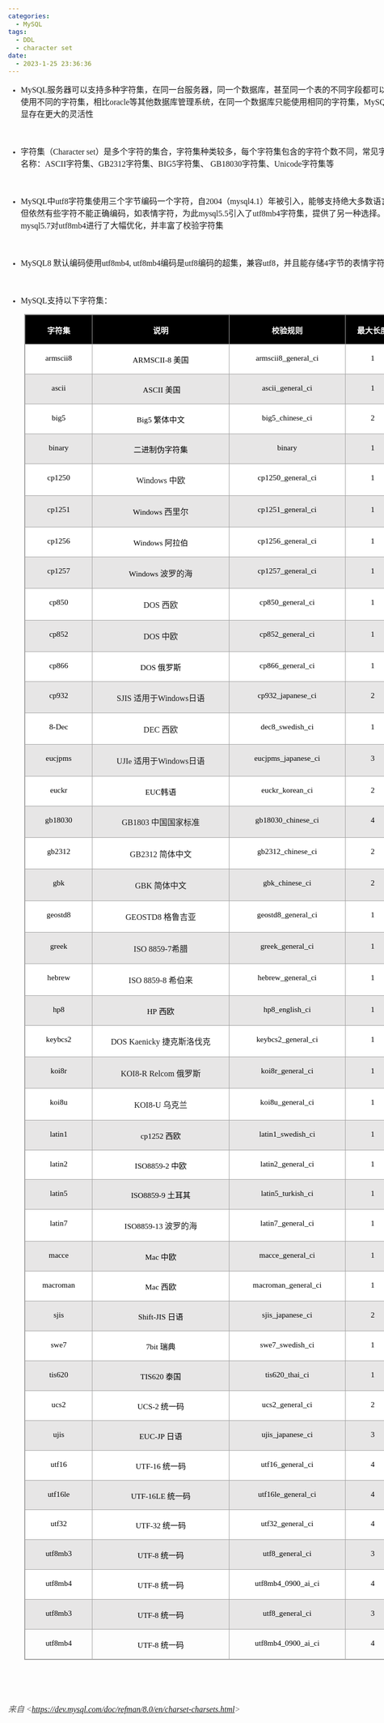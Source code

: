 ```yaml
---
categories:
  - MySQL
tags:
  - DDL
  - character set
date:
  - 2023-1-25 23:36:36
---
```


<body lang=zh-CN style='font-family:Calibri;font-size:11.0pt'>
<!--StartFragment-->

<div style='direction:ltr;border-width:100%'>

<div style='direction:ltr;margin-top:0in;margin-left:0in;width:8.1562in'>

<div style='direction:ltr;margin-top:0in;margin-left:0in;width:8.1562in'>

<ul type=disc style='direction:ltr;unicode-bidi:embed;margin-top:0in;
 margin-bottom:0in'>
 <li style='margin-top:0;margin-bottom:0;vertical-align:middle'><span
     style='font-family:"Comic Sans MS";font-size:12.0pt'>MySQL</span><span
     style='font-family:"Microsoft YaHei UI";font-size:12.0pt'>服务器可以支持多种字符集，在同一台服务器，同一个数据库，甚至同一个表的不同字段都可以指定使用不同的字符集，相比</span><span
     style='font-family:"Comic Sans MS";font-size:12.0pt'>oracle</span><span
     style='font-family:"Microsoft YaHei UI";font-size:12.0pt'>等其他数据库管理系统，在同一个数据库只能使用相同的字符集，</span><span
     style='font-family:"Comic Sans MS";font-size:12.0pt'>MySQL</span><span
     style='font-family:"Microsoft YaHei UI";font-size:12.0pt'>明显存在更大的灵活性</span></li>
</ul>

<p style='margin-left:.375in;font-family:"Comic Sans MS";font-size:
12.0pt'>&nbsp;</p>

<ul type=disc style='direction:ltr;unicode-bidi:embed;margin-top:0in;
 margin-bottom:0in'>
 <li style='margin-top:0;margin-bottom:0;vertical-align:middle'><span
     style='font-family:"Microsoft YaHei UI";font-size:12.0pt'>字符集（</span><span
     style='font-family:"Comic Sans MS";font-size:12.0pt'>Character set</span><span
     style='font-family:"Microsoft YaHei UI";font-size:12.0pt'>）是多个字符的集合，字符集种类较多，每个字符集包含的字符个数不同，常见字符集名称：</span><span
     style='font-family:"Comic Sans MS";font-size:12.0pt'>ASCII</span><span
     style='font-family:"Microsoft YaHei UI";font-size:12.0pt'>字符集、</span><span
     style='font-family:"Comic Sans MS";font-size:12.0pt'>GB2312</span><span
     style='font-family:"Microsoft YaHei UI";font-size:12.0pt'>字符集、</span><span
     style='font-family:"Comic Sans MS";font-size:12.0pt'>BIG5</span><span
     style='font-family:"Microsoft YaHei UI";font-size:12.0pt'>字符集、</span><span
     style='font-family:"Comic Sans MS";font-size:12.0pt'> GB18030</span><span
     style='font-family:"Microsoft YaHei UI";font-size:12.0pt'>字符集、</span><span
     style='font-family:"Comic Sans MS";font-size:12.0pt'>Unicode</span><span
     style='font-family:"Microsoft YaHei UI";font-size:12.0pt'>字符集等</span></li>
</ul>

<p style='margin-left:.375in;font-family:"Comic Sans MS";font-size:
12.0pt'>&nbsp;</p>

<ul type=disc style='direction:ltr;unicode-bidi:embed;margin-top:0in;
 margin-bottom:0in'>
 <li style='margin-top:0;margin-bottom:0;vertical-align:middle'><span
     style='font-family:"Comic Sans MS";font-size:12.0pt'>MySQL</span><span
     style='font-family:"Microsoft YaHei UI";font-size:12.0pt'>中</span><span
     style='font-family:"Comic Sans MS";font-size:12.0pt'>utf8</span><span
     style='font-family:"Microsoft YaHei UI";font-size:12.0pt'>字符集使用三个字节编码一个字符，自</span><span
     style='font-family:"Comic Sans MS";font-size:12.0pt'>2004</span><span
     style='font-family:"Microsoft YaHei UI";font-size:12.0pt'>（</span><span
     style='font-family:"Comic Sans MS";font-size:12.0pt'>mysql4.1</span><span
     style='font-family:"Microsoft YaHei UI";font-size:12.0pt'>）年被引入，能够支持绝大多数语言，但依然有些字符不能正确编码，如表情字符，为此</span><span
     style='font-family:"Comic Sans MS";font-size:12.0pt'>mysql5.5</span><span
     style='font-family:"Microsoft YaHei UI";font-size:12.0pt'>引入了</span><span
     style='font-family:"Comic Sans MS";font-size:12.0pt'>utf8mb4</span><span
     style='font-family:"Microsoft YaHei UI";font-size:12.0pt'>字符集，提供了另一种选择。在</span><span
     style='font-family:"Comic Sans MS";font-size:12.0pt'>mysql5.7</span><span
     style='font-family:"Microsoft YaHei UI";font-size:12.0pt'>对</span><span
     style='font-family:"Comic Sans MS";font-size:12.0pt'>utf8mb4</span><span
     style='font-family:"Microsoft YaHei UI";font-size:12.0pt'>进行了大幅优化，并丰富了校验字符集</span></li>
</ul>

<p style='margin-left:.375in;font-family:"Comic Sans MS";font-size:
12.0pt'>&nbsp;</p>

<ul type=disc style='direction:ltr;unicode-bidi:embed;margin-top:0in;
 margin-bottom:0in'>
 <li style='margin-top:0;margin-bottom:0;vertical-align:middle'><span
     style='font-family:"Comic Sans MS";font-size:12.0pt'>MySQL8&nbsp;</span><span
     style='font-family:"Microsoft YaHei UI";font-size:12.0pt'>默认编码使用</span><span
     style='font-family:"Comic Sans MS";font-size:12.0pt'>utf8mb4, utf8mb4</span><span
     style='font-family:"Microsoft YaHei UI";font-size:12.0pt'>编码是</span><span
     style='font-family:"Comic Sans MS";font-size:12.0pt'>utf8</span><span
     style='font-family:"Microsoft YaHei UI";font-size:12.0pt'>编码的超集，兼容</span><span
     style='font-family:"Comic Sans MS";font-size:12.0pt'>utf8</span><span
     style='font-family:"Microsoft YaHei UI";font-size:12.0pt'>，并且能存储</span><span
     style='font-family:"Comic Sans MS";font-size:12.0pt'>4</span><span
     style='font-family:"Microsoft YaHei UI";font-size:12.0pt'>字节的表情字符历史</span></li>
</ul>

<p style='font-family:"Comic Sans MS";font-size:12.0pt'>&nbsp;</p>

<ul type=disc style='direction:ltr;unicode-bidi:embed;margin-top:0in;
 margin-bottom:0in'>
 <li style='margin-top:0;margin-bottom:0;vertical-align:middle'><span
     style='font-family:"Comic Sans MS";font-size:12.0pt'>MySQL</span><span
     style='font-family:"Microsoft YaHei UI";font-size:12.0pt'>支持以下字符集：</span></li>
</ul>

<div style='direction:ltr'>

<table border=1 cellpadding=0 cellspacing=0 valign=top style='direction:ltr;
 border-collapse:collapse;border-style:solid;border-color:#A3A3A3;border-width:
 1pt;margin-left:.3333in' title="" summary="">
 <tr>
  <td style='border-style:solid;border-color:#A3A3A3;border-width:1pt;
  background-color:black;vertical-align:top;width:1.2951in;padding:2.0pt 3.0pt 2.0pt 3.0pt'>
  <p style='font-family:"Microsoft YaHei UI";font-size:11.5pt;
  color:white;text-align:center'><span style='font-weight:bold'>字符集</span></p>
  </td>
  <td style='border-style:solid;border-color:#A3A3A3;border-width:1pt;
  background-color:black;vertical-align:top;width:2.725in;padding:2.0pt 3.0pt 2.0pt 3.0pt'>
  <p style='font-family:"Microsoft YaHei UI";font-size:11.5pt;
  color:white;text-align:center'><span style='font-weight:bold'>说明</span></p>
  </td>
  <td style='border-style:solid;border-color:#A3A3A3;border-width:1pt;
  background-color:black;vertical-align:top;width:2.3006in;padding:2.0pt 3.0pt 2.0pt 3.0pt'>
  <p style='font-family:"Microsoft YaHei UI";font-size:11.5pt;
  color:white;text-align:center'><span style='font-weight:bold'>校验规则</span></p>
  </td>
  <td style='border-style:solid;border-color:#A3A3A3;border-width:1pt;
  background-color:black;vertical-align:top;width:1.0361in;padding:2.0pt 3.0pt 2.0pt 3.0pt'>
  <p style='font-family:"Microsoft YaHei UI";font-size:11.5pt;
  color:white;text-align:center'><span style='font-weight:bold'>最大长度</span></p>
  </td>
 </tr>
 <tr>
  <td style='border-style:solid;border-color:#A3A3A3;border-width:1pt;
  background-color:white;vertical-align:top;width:1.2951in;padding:2.0pt 3.0pt 2.0pt 3.0pt'>
  <p style='font-family:"Comic Sans MS";font-size:11.5pt;color:black;
  text-align:center'>armscii8</p>
  </td>
  <td style='border-style:solid;border-color:#A3A3A3;border-width:1pt;
  background-color:white;vertical-align:top;width:2.725in;padding:2.0pt 3.0pt 2.0pt 3.0pt'>
  <p style='font-size:11.5pt;color:black;text-align:center'><span
  style='font-family:"Comic Sans MS"' lang=zh-CN>ARMSCII-8</span><span
  style='font-family:"Comic Sans MS"' lang=en-US> </span><span
  style='font-family:"Microsoft YaHei UI"' lang=zh-CN>美国</span></p>
  </td>
  <td style='border-style:solid;border-color:#A3A3A3;border-width:1pt;
  background-color:white;vertical-align:top;width:2.3006in;padding:2.0pt 3.0pt 2.0pt 3.0pt'>
  <p style='font-family:"Comic Sans MS";font-size:11.5pt;color:black;
  text-align:center'>armscii8_general_ci</p>
  </td>
  <td style='border-style:solid;border-color:#A3A3A3;border-width:1pt;
  background-color:white;vertical-align:top;width:1.0361in;padding:2.0pt 3.0pt 2.0pt 3.0pt'>
  <p style='font-family:"Comic Sans MS";font-size:11.5pt;color:black;
  text-align:center'>1</p>
  </td>
 </tr>
 <tr>
  <td style='border-style:solid;border-color:#A3A3A3;border-width:1pt;
  background-color:#E7E6E6;vertical-align:top;width:1.2951in;padding:2.0pt 3.0pt 2.0pt 3.0pt'>
  <p style='font-family:"Comic Sans MS";font-size:11.5pt;color:black;
  text-align:center'>ascii</p>
  </td>
  <td style='border-style:solid;border-color:#A3A3A3;border-width:1pt;
  background-color:#E7E6E6;vertical-align:top;width:2.725in;padding:2.0pt 3.0pt 2.0pt 3.0pt'>
  <p style='font-size:11.5pt;color:black;text-align:center'><span
  style='font-family:"Comic Sans MS"' lang=en-US><span
  style='mso-spacerun:yes'> </span></span><span style='font-family:"Comic Sans MS"'
  lang=zh-CN>ASCII</span><span style='font-family:"Comic Sans MS"' lang=en-US> </span><span
  style='font-family:"Microsoft YaHei UI"' lang=zh-CN>美国</span></p>
  </td>
  <td style='border-style:solid;border-color:#A3A3A3;border-width:1pt;
  background-color:#E7E6E6;vertical-align:top;width:2.3006in;padding:2.0pt 3.0pt 2.0pt 3.0pt'>
  <p style='font-family:"Comic Sans MS";font-size:11.5pt;color:black;
  text-align:center'>ascii_general_ci</p>
  </td>
  <td style='border-style:solid;border-color:#A3A3A3;border-width:1pt;
  background-color:#E7E6E6;vertical-align:top;width:1.0361in;padding:2.0pt 3.0pt 2.0pt 3.0pt'>
  <p style='font-family:"Comic Sans MS";font-size:11.5pt;color:black;
  text-align:center'>1</p>
  </td>
 </tr>
 <tr>
  <td style='border-style:solid;border-color:#A3A3A3;border-width:1pt;
  background-color:white;vertical-align:top;width:1.2951in;padding:2.0pt 3.0pt 2.0pt 3.0pt'>
  <p style='font-family:"Comic Sans MS";font-size:11.5pt;color:black;
  text-align:center'>big5</p>
  </td>
  <td style='border-style:solid;border-color:#A3A3A3;border-width:1pt;
  background-color:white;vertical-align:top;width:2.725in;padding:2.0pt 3.0pt 2.0pt 3.0pt'>
  <p style='font-size:11.5pt;color:black;text-align:center'><span
  style='font-family:"Comic Sans MS"' lang=zh-CN>Big5</span><span
  style='font-family:"Comic Sans MS"' lang=en-US> </span><span
  style='font-family:"Microsoft YaHei UI"' lang=zh-CN>繁体中文</span></p>
  </td>
  <td style='border-style:solid;border-color:#A3A3A3;border-width:1pt;
  background-color:white;vertical-align:top;width:2.3006in;padding:2.0pt 3.0pt 2.0pt 3.0pt'>
  <p style='font-family:"Comic Sans MS";font-size:11.5pt;color:black;
  text-align:center'>big5_chinese_ci</p>
  </td>
  <td style='border-style:solid;border-color:#A3A3A3;border-width:1pt;
  background-color:white;vertical-align:top;width:1.0361in;padding:2.0pt 3.0pt 2.0pt 3.0pt'>
  <p style='font-family:"Comic Sans MS";font-size:11.5pt;color:black;
  text-align:center'>2</p>
  </td>
 </tr>
 <tr>
  <td style='border-style:solid;border-color:#A3A3A3;border-width:1pt;
  background-color:#E7E6E6;vertical-align:top;width:1.2951in;padding:2.0pt 3.0pt 2.0pt 3.0pt'>
  <p style='font-family:"Comic Sans MS";font-size:11.5pt;color:black;
  text-align:center'>binary</p>
  </td>
  <td style='border-style:solid;border-color:#A3A3A3;border-width:1pt;
  background-color:#E7E6E6;vertical-align:top;width:2.725in;padding:2.0pt 3.0pt 2.0pt 3.0pt'>
  <p style='font-family:"Microsoft YaHei UI";font-size:11.5pt;
  color:black;text-align:center'>二进制伪字符集</p>
  </td>
  <td style='border-style:solid;border-color:#A3A3A3;border-width:1pt;
  background-color:#E7E6E6;vertical-align:top;width:2.3006in;padding:2.0pt 3.0pt 2.0pt 3.0pt'>
  <p style='font-family:"Comic Sans MS";font-size:11.5pt;color:black;
  text-align:center'>binary</p>
  </td>
  <td style='border-style:solid;border-color:#A3A3A3;border-width:1pt;
  background-color:#E7E6E6;vertical-align:top;width:1.0361in;padding:2.0pt 3.0pt 2.0pt 3.0pt'>
  <p style='font-family:"Comic Sans MS";font-size:11.5pt;color:black;
  text-align:center'>1</p>
  </td>
 </tr>
 <tr>
  <td style='border-style:solid;border-color:#A3A3A3;border-width:1pt;
  background-color:white;vertical-align:top;width:1.2951in;padding:2.0pt 3.0pt 2.0pt 3.0pt'>
  <p style='font-family:"Comic Sans MS";font-size:11.5pt;color:black;
  text-align:center'>cp1250</p>
  </td>
  <td style='border-style:solid;border-color:#A3A3A3;border-width:1pt;
  background-color:white;vertical-align:top;width:2.725in;padding:2.0pt 3.0pt 2.0pt 3.0pt'>
  <p style='font-size:12.0pt;text-align:center'><span
  style='font-family:"Comic Sans MS"' lang=zh-CN>Windows</span><span
  style='font-family:"Comic Sans MS"' lang=en-US> </span><span
  style='font-family:"Microsoft YaHei UI"' lang=zh-CN>中欧</span></p>
  </td>
  <td style='border-style:solid;border-color:#A3A3A3;border-width:1pt;
  background-color:white;vertical-align:top;width:2.3006in;padding:2.0pt 3.0pt 2.0pt 3.0pt'>
  <p style='font-family:"Comic Sans MS";font-size:11.5pt;color:black;
  text-align:center'>cp1250_general_ci</p>
  </td>
  <td style='border-style:solid;border-color:#A3A3A3;border-width:1pt;
  background-color:white;vertical-align:top;width:1.0361in;padding:2.0pt 3.0pt 2.0pt 3.0pt'>
  <p style='font-family:"Comic Sans MS";font-size:11.5pt;color:black;
  text-align:center'>1</p>
  </td>
 </tr>
 <tr>
  <td style='border-style:solid;border-color:#A3A3A3;border-width:1pt;
  background-color:#E7E6E6;vertical-align:top;width:1.2951in;padding:2.0pt 3.0pt 2.0pt 3.0pt'>
  <p style='font-family:"Comic Sans MS";font-size:11.5pt;color:black;
  text-align:center'>cp1251</p>
  </td>
  <td style='border-style:solid;border-color:#A3A3A3;border-width:1pt;
  background-color:#E7E6E6;vertical-align:top;width:2.725in;padding:2.0pt 3.0pt 2.0pt 3.0pt'>
  <p style='text-align:center'><span style='font-family:"Comic Sans MS";
  font-size:11.5pt;color:black' lang=zh-CN>Windows</span><span
  style='font-family:"Comic Sans MS";font-size:11.5pt;color:black' lang=en-US> </span><span
  style='font-family:"Microsoft YaHei UI";font-size:12.0pt' lang=zh-CN>西里尔</span></p>
  </td>
  <td style='border-style:solid;border-color:#A3A3A3;border-width:1pt;
  background-color:#E7E6E6;vertical-align:top;width:2.3006in;padding:2.0pt 3.0pt 2.0pt 3.0pt'>
  <p style='font-family:"Comic Sans MS";font-size:11.5pt;color:black;
  text-align:center'>cp1251_general_ci</p>
  </td>
  <td style='border-style:solid;border-color:#A3A3A3;border-width:1pt;
  background-color:#E7E6E6;vertical-align:top;width:1.0361in;padding:2.0pt 3.0pt 2.0pt 3.0pt'>
  <p style='font-family:"Comic Sans MS";font-size:11.5pt;color:black;
  text-align:center'>1</p>
  </td>
 </tr>
 <tr>
  <td style='border-style:solid;border-color:#A3A3A3;border-width:1pt;
  background-color:white;vertical-align:top;width:1.2951in;padding:2.0pt 3.0pt 2.0pt 3.0pt'>
  <p style='font-family:"Comic Sans MS";font-size:11.5pt;color:black;
  text-align:center'>cp1256</p>
  </td>
  <td style='border-style:solid;border-color:#A3A3A3;border-width:1pt;
  background-color:white;vertical-align:top;width:2.725in;padding:2.0pt 3.0pt 2.0pt 3.0pt'>
  <p style='font-size:11.5pt;color:black;text-align:center'><span
  style='font-family:"Comic Sans MS"' lang=zh-CN>Windows</span><span
  style='font-family:"Comic Sans MS"' lang=en-US> </span><span
  style='font-family:"Microsoft YaHei UI"' lang=zh-CN>阿拉伯</span></p>
  </td>
  <td style='border-style:solid;border-color:#A3A3A3;border-width:1pt;
  background-color:white;vertical-align:top;width:2.3006in;padding:2.0pt 3.0pt 2.0pt 3.0pt'>
  <p style='font-family:"Comic Sans MS";font-size:11.5pt;color:black;
  text-align:center'>cp1256_general_ci</p>
  </td>
  <td style='border-style:solid;border-color:#A3A3A3;border-width:1pt;
  background-color:white;vertical-align:top;width:1.0361in;padding:2.0pt 3.0pt 2.0pt 3.0pt'>
  <p style='font-family:"Comic Sans MS";font-size:11.5pt;color:black;
  text-align:center'>1</p>
  </td>
 </tr>
 <tr>
  <td style='border-style:solid;border-color:#A3A3A3;border-width:1pt;
  background-color:#E7E6E6;vertical-align:top;width:1.2951in;padding:2.0pt 3.0pt 2.0pt 3.0pt'>
  <p style='font-family:"Comic Sans MS";font-size:11.5pt;color:black;
  text-align:center'>cp1257</p>
  </td>
  <td style='border-style:solid;border-color:#A3A3A3;border-width:1pt;
  background-color:#E7E6E6;vertical-align:top;width:2.725in;padding:2.0pt 3.0pt 2.0pt 3.0pt'>
  <p style='text-align:center'><span style='font-family:"Comic Sans MS";
  font-size:11.5pt;color:black' lang=zh-CN>Windows</span><span
  style='font-family:"Comic Sans MS";font-size:11.5pt;color:black' lang=en-US> </span><span
  style='font-family:"Microsoft YaHei UI";font-size:12.0pt' lang=zh-CN>波罗的海</span></p>
  </td>
  <td style='border-style:solid;border-color:#A3A3A3;border-width:1pt;
  background-color:#E7E6E6;vertical-align:top;width:2.3006in;padding:2.0pt 3.0pt 2.0pt 3.0pt'>
  <p style='font-family:"Comic Sans MS";font-size:11.5pt;color:black;
  text-align:center'>cp1257_general_ci</p>
  </td>
  <td style='border-style:solid;border-color:#A3A3A3;border-width:1pt;
  background-color:#E7E6E6;vertical-align:top;width:1.0361in;padding:2.0pt 3.0pt 2.0pt 3.0pt'>
  <p style='font-family:"Comic Sans MS";font-size:11.5pt;color:black;
  text-align:center'>1</p>
  </td>
 </tr>
 <tr>
  <td style='border-style:solid;border-color:#A3A3A3;border-width:1pt;
  background-color:white;vertical-align:top;width:1.2951in;padding:2.0pt 3.0pt 2.0pt 3.0pt'>
  <p style='font-family:"Comic Sans MS";font-size:11.5pt;color:black;
  text-align:center'>cp850</p>
  </td>
  <td style='border-style:solid;border-color:#A3A3A3;border-width:1pt;
  background-color:white;vertical-align:top;width:2.725in;padding:2.0pt 3.0pt 2.0pt 3.0pt'>
  <p style='font-size:12.0pt;text-align:center'><span
  style='font-family:"Comic Sans MS"'>DOS </span><span style='font-family:"Microsoft YaHei UI"'>西欧</span></p>
  </td>
  <td style='border-style:solid;border-color:#A3A3A3;border-width:1pt;
  background-color:white;vertical-align:top;width:2.3006in;padding:2.0pt 3.0pt 2.0pt 3.0pt'>
  <p style='font-family:"Comic Sans MS";font-size:11.5pt;color:black;
  text-align:center'>cp850_general_ci</p>
  </td>
  <td style='border-style:solid;border-color:#A3A3A3;border-width:1pt;
  background-color:white;vertical-align:top;width:1.0361in;padding:2.0pt 3.0pt 2.0pt 3.0pt'>
  <p style='font-family:"Comic Sans MS";font-size:11.5pt;color:black;
  text-align:center'>1</p>
  </td>
 </tr>
 <tr>
  <td style='border-style:solid;border-color:#A3A3A3;border-width:1pt;
  background-color:#E7E6E6;vertical-align:top;width:1.2951in;padding:2.0pt 3.0pt 2.0pt 3.0pt'>
  <p style='font-family:"Comic Sans MS";font-size:11.5pt;color:black;
  text-align:center'>cp852</p>
  </td>
  <td style='border-style:solid;border-color:#A3A3A3;border-width:1pt;
  background-color:#E7E6E6;vertical-align:top;width:2.725in;padding:2.0pt 3.0pt 2.0pt 3.0pt'>
  <p style='font-size:12.0pt;text-align:center'><span
  style='font-family:"Comic Sans MS"'>DOS </span><span style='font-family:"Microsoft YaHei UI"'>中欧</span></p>
  </td>
  <td style='border-style:solid;border-color:#A3A3A3;border-width:1pt;
  background-color:#E7E6E6;vertical-align:top;width:2.3006in;padding:2.0pt 3.0pt 2.0pt 3.0pt'>
  <p style='font-family:"Comic Sans MS";font-size:11.5pt;color:black;
  text-align:center'>cp852_general_ci</p>
  </td>
  <td style='border-style:solid;border-color:#A3A3A3;border-width:1pt;
  background-color:#E7E6E6;vertical-align:top;width:1.0361in;padding:2.0pt 3.0pt 2.0pt 3.0pt'>
  <p style='font-family:"Comic Sans MS";font-size:11.5pt;color:black;
  text-align:center'>1</p>
  </td>
 </tr>
 <tr>
  <td style='border-style:solid;border-color:#A3A3A3;border-width:1pt;
  background-color:white;vertical-align:top;width:1.2951in;padding:2.0pt 3.0pt 2.0pt 3.0pt'>
  <p style='font-family:"Comic Sans MS";font-size:11.5pt;color:black;
  text-align:center'>cp866</p>
  </td>
  <td style='border-style:solid;border-color:#A3A3A3;border-width:1pt;
  background-color:white;vertical-align:top;width:2.725in;padding:2.0pt 3.0pt 2.0pt 3.0pt'>
  <p style='font-size:11.5pt;color:black;text-align:center'><span
  style='font-family:"Comic Sans MS"' lang=zh-CN>DO</span><span
  style='font-family:"Comic Sans MS"' lang=en-US>S </span><span
  style='font-family:"Microsoft YaHei UI"' lang=zh-CN>俄罗斯</span></p>
  </td>
  <td style='border-style:solid;border-color:#A3A3A3;border-width:1pt;
  background-color:white;vertical-align:top;width:2.3006in;padding:2.0pt 3.0pt 2.0pt 3.0pt'>
  <p style='font-family:"Comic Sans MS";font-size:11.5pt;color:black;
  text-align:center'>cp866_general_ci</p>
  </td>
  <td style='border-style:solid;border-color:#A3A3A3;border-width:1pt;
  background-color:white;vertical-align:top;width:1.0361in;padding:2.0pt 3.0pt 2.0pt 3.0pt'>
  <p style='font-family:"Comic Sans MS";font-size:11.5pt;color:black;
  text-align:center'>1</p>
  </td>
 </tr>
 <tr>
  <td style='border-style:solid;border-color:#A3A3A3;border-width:1pt;
  background-color:#E7E6E6;vertical-align:top;width:1.2951in;padding:2.0pt 3.0pt 2.0pt 3.0pt'>
  <p style='font-family:"Comic Sans MS";font-size:11.5pt;color:black;
  text-align:center'>cp932</p>
  </td>
  <td style='border-style:solid;border-color:#A3A3A3;border-width:1pt;
  background-color:#E7E6E6;vertical-align:top;width:2.725in;padding:2.0pt 3.0pt 2.0pt 3.0pt'>
  <p style='font-size:12.0pt;text-align:center'><span
  style='font-family:"Comic Sans MS"' lang=zh-CN>SJIS</span><span
  style='font-family:"Comic Sans MS"' lang=en-US> </span><span
  style='font-family:"Microsoft YaHei UI"' lang=zh-CN>适用于</span><span
  style='font-family:"Comic Sans MS"' lang=zh-CN>Windows</span><span
  style='font-family:"Microsoft YaHei UI"' lang=zh-CN>日语</span></p>
  </td>
  <td style='border-style:solid;border-color:#A3A3A3;border-width:1pt;
  background-color:#E7E6E6;vertical-align:top;width:2.3006in;padding:2.0pt 3.0pt 2.0pt 3.0pt'>
  <p style='font-family:"Comic Sans MS";font-size:11.5pt;color:black;
  text-align:center'>cp932_japanese_ci</p>
  </td>
  <td style='border-style:solid;border-color:#A3A3A3;border-width:1pt;
  background-color:#E7E6E6;vertical-align:top;width:1.0361in;padding:2.0pt 3.0pt 2.0pt 3.0pt'>
  <p style='font-family:"Comic Sans MS";font-size:11.5pt;color:black;
  text-align:center'>2</p>
  </td>
 </tr>
 <tr>
  <td style='border-style:solid;border-color:#A3A3A3;border-width:1pt;
  background-color:white;vertical-align:top;width:1.2951in;padding:2.0pt 3.0pt 2.0pt 3.0pt'>
  <p style='font-family:"Comic Sans MS";font-size:11.5pt;color:black;
  text-align:center'>8-Dec</p>
  </td>
  <td style='border-style:solid;border-color:#A3A3A3;border-width:1pt;
  background-color:white;vertical-align:top;width:2.725in;padding:2.0pt 3.0pt 2.0pt 3.0pt'>
  <p style='font-size:12.0pt;text-align:center'><span
  style='font-family:"Comic Sans MS"'>DEC </span><span style='font-family:"Microsoft YaHei UI"'>西欧</span></p>
  </td>
  <td style='border-style:solid;border-color:#A3A3A3;border-width:1pt;
  background-color:white;vertical-align:top;width:2.3006in;padding:2.0pt 3.0pt 2.0pt 3.0pt'>
  <p style='font-family:"Comic Sans MS";font-size:11.5pt;color:black;
  text-align:center'>dec8_swedish_ci</p>
  </td>
  <td style='border-style:solid;border-color:#A3A3A3;border-width:1pt;
  background-color:white;vertical-align:top;width:1.0361in;padding:2.0pt 3.0pt 2.0pt 3.0pt'>
  <p style='font-family:"Comic Sans MS";font-size:11.5pt;color:black;
  text-align:center'>1</p>
  </td>
 </tr>
 <tr>
  <td style='border-style:solid;border-color:#A3A3A3;border-width:1pt;
  background-color:#E7E6E6;vertical-align:top;width:1.2951in;padding:2.0pt 3.0pt 2.0pt 3.0pt'>
  <p style='font-family:"Comic Sans MS";font-size:11.5pt;color:black;
  text-align:center'>eucjpms</p>
  </td>
  <td style='border-style:solid;border-color:#A3A3A3;border-width:1pt;
  background-color:#E7E6E6;vertical-align:top;width:2.725in;padding:2.0pt 3.0pt 2.0pt 3.0pt'>
  <p style='text-align:center'><span style='font-family:"Comic Sans MS";
  font-size:12.0pt' lang=zh-CN>UJI</span><span style='font-family:"Comic Sans MS";
  font-size:11.5pt' lang=zh-CN>e</span><span style='font-family:"Comic Sans MS";
  font-size:11.5pt' lang=en-US> </span><span style='font-family:"Microsoft YaHei UI";
  font-size:12.0pt' lang=zh-CN>适用于</span><span style='font-family:"Comic Sans MS";
  font-size:12.0pt' lang=zh-CN>Windows</span><span style='font-family:"Microsoft YaHei UI";
  font-size:12.0pt' lang=zh-CN>日语</span></p>
  </td>
  <td style='border-style:solid;border-color:#A3A3A3;border-width:1pt;
  background-color:#E7E6E6;vertical-align:top;width:2.3006in;padding:2.0pt 3.0pt 2.0pt 3.0pt'>
  <p style='font-family:"Comic Sans MS";font-size:11.5pt;color:black;
  text-align:center'>eucjpms_japanese_ci</p>
  </td>
  <td style='border-style:solid;border-color:#A3A3A3;border-width:1pt;
  background-color:#E7E6E6;vertical-align:top;width:1.0361in;padding:2.0pt 3.0pt 2.0pt 3.0pt'>
  <p style='font-family:"Comic Sans MS";font-size:11.5pt;color:black;
  text-align:center'>3</p>
  </td>
 </tr>
 <tr>
  <td style='border-style:solid;border-color:#A3A3A3;border-width:1pt;
  background-color:white;vertical-align:top;width:1.2951in;padding:2.0pt 3.0pt 2.0pt 3.0pt'>
  <p style='font-family:"Comic Sans MS";font-size:11.5pt;color:black;
  text-align:center'>euckr</p>
  </td>
  <td style='border-style:solid;border-color:#A3A3A3;border-width:1pt;
  background-color:white;vertical-align:top;width:2.725in;padding:2.0pt 3.0pt 2.0pt 3.0pt'>
  <p style='font-size:11.5pt;color:black;text-align:center'><span
  style='font-family:"Comic Sans MS"'>EUC</span><span style='font-family:"Microsoft YaHei UI"'>韩语</span></p>
  </td>
  <td style='border-style:solid;border-color:#A3A3A3;border-width:1pt;
  background-color:white;vertical-align:top;width:2.3006in;padding:2.0pt 3.0pt 2.0pt 3.0pt'>
  <p style='font-family:"Comic Sans MS";font-size:11.5pt;color:black;
  text-align:center'>euckr_korean_ci</p>
  </td>
  <td style='border-style:solid;border-color:#A3A3A3;border-width:1pt;
  background-color:white;vertical-align:top;width:1.0361in;padding:2.0pt 3.0pt 2.0pt 3.0pt'>
  <p style='font-family:"Comic Sans MS";font-size:11.5pt;color:black;
  text-align:center'>2</p>
  </td>
 </tr>
 <tr>
  <td style='border-style:solid;border-color:#A3A3A3;border-width:1pt;
  background-color:#E7E6E6;vertical-align:top;width:1.2951in;padding:2.0pt 3.0pt 2.0pt 3.0pt'>
  <p style='font-family:"Comic Sans MS";font-size:11.5pt;color:black;
  text-align:center'>gb18030</p>
  </td>
  <td style='border-style:solid;border-color:#A3A3A3;border-width:1pt;
  background-color:#E7E6E6;vertical-align:top;width:2.725in;padding:2.0pt 3.0pt 2.0pt 3.0pt'>
  <p style='font-size:12.0pt;text-align:center'><span
  style='font-family:"Comic Sans MS"' lang=zh-CN>GB1803</span><span
  style='font-family:"Comic Sans MS"' lang=en-US> </span><span
  style='font-family:"Microsoft YaHei UI"' lang=zh-CN>中国国家标准</span></p>
  </td>
  <td style='border-style:solid;border-color:#A3A3A3;border-width:1pt;
  background-color:#E7E6E6;vertical-align:top;width:2.3006in;padding:2.0pt 3.0pt 2.0pt 3.0pt'>
  <p style='font-family:"Comic Sans MS";font-size:11.5pt;color:black;
  text-align:center'>gb18030_chinese_ci</p>
  </td>
  <td style='border-style:solid;border-color:#A3A3A3;border-width:1pt;
  background-color:#E7E6E6;vertical-align:top;width:1.0361in;padding:2.0pt 3.0pt 2.0pt 3.0pt'>
  <p style='font-family:"Comic Sans MS";font-size:11.5pt;color:black;
  text-align:center'>4</p>
  </td>
 </tr>
 <tr>
  <td style='border-style:solid;border-color:#A3A3A3;border-width:1pt;
  background-color:white;vertical-align:top;width:1.2951in;padding:2.0pt 3.0pt 2.0pt 3.0pt'>
  <p style='font-family:"Comic Sans MS";font-size:11.5pt;color:black;
  text-align:center'>gb2312</p>
  </td>
  <td style='border-style:solid;border-color:#A3A3A3;border-width:1pt;
  background-color:white;vertical-align:top;width:2.725in;padding:2.0pt 3.0pt 2.0pt 3.0pt'>
  <p style='font-size:12.0pt;text-align:center'><span
  style='font-family:"Comic Sans MS"' lang=zh-CN>GB2312</span><span
  style='font-family:"Comic Sans MS"' lang=en-US> </span><span
  style='font-family:"Microsoft YaHei UI"' lang=zh-CN>简体中文</span></p>
  </td>
  <td style='border-style:solid;border-color:#A3A3A3;border-width:1pt;
  background-color:white;vertical-align:top;width:2.3006in;padding:2.0pt 3.0pt 2.0pt 3.0pt'>
  <p style='font-family:"Comic Sans MS";font-size:11.5pt;color:black;
  text-align:center'>gb2312_chinese_ci</p>
  </td>
  <td style='border-style:solid;border-color:#A3A3A3;border-width:1pt;
  background-color:white;vertical-align:top;width:1.0361in;padding:2.0pt 3.0pt 2.0pt 3.0pt'>
  <p style='font-family:"Comic Sans MS";font-size:11.5pt;color:black;
  text-align:center'>2</p>
  </td>
 </tr>
 <tr>
  <td style='border-style:solid;border-color:#A3A3A3;border-width:1pt;
  background-color:#E7E6E6;vertical-align:top;width:1.2951in;padding:2.0pt 3.0pt 2.0pt 3.0pt'>
  <p style='font-family:"Comic Sans MS";font-size:11.5pt;color:black;
  text-align:center'>gbk</p>
  </td>
  <td style='border-style:solid;border-color:#A3A3A3;border-width:1pt;
  background-color:#E7E6E6;vertical-align:top;width:2.725in;padding:2.0pt 3.0pt 2.0pt 3.0pt'>
  <p style='font-size:12.0pt;text-align:center'><span
  style='font-family:"Comic Sans MS"'>GBK </span><span style='font-family:"Microsoft YaHei UI"'>简体中文</span></p>
  </td>
  <td style='border-style:solid;border-color:#A3A3A3;border-width:1pt;
  background-color:#E7E6E6;vertical-align:top;width:2.3006in;padding:2.0pt 3.0pt 2.0pt 3.0pt'>
  <p style='font-family:"Comic Sans MS";font-size:11.5pt;color:black;
  text-align:center'>gbk_chinese_ci</p>
  </td>
  <td style='border-style:solid;border-color:#A3A3A3;border-width:1pt;
  background-color:#E7E6E6;vertical-align:top;width:1.0361in;padding:2.0pt 3.0pt 2.0pt 3.0pt'>
  <p style='font-family:"Comic Sans MS";font-size:11.5pt;color:black;
  text-align:center'>2</p>
  </td>
 </tr>
 <tr>
  <td style='border-style:solid;border-color:#A3A3A3;border-width:1pt;
  background-color:white;vertical-align:top;width:1.2951in;padding:2.0pt 3.0pt 2.0pt 3.0pt'>
  <p style='font-family:"Comic Sans MS";font-size:11.5pt;color:black;
  text-align:center'>geostd8</p>
  </td>
  <td style='border-style:solid;border-color:#A3A3A3;border-width:1pt;
  background-color:white;vertical-align:top;width:2.725in;padding:2.0pt 3.0pt 2.0pt 3.0pt'>
  <p style='font-size:12.0pt;text-align:center'><span
  style='font-family:"Comic Sans MS"' lang=zh-CN>GEOSTD8</span><span
  style='font-family:"Comic Sans MS"' lang=en-US> </span><span
  style='font-family:"Microsoft YaHei UI"' lang=zh-CN>格鲁吉亚</span></p>
  </td>
  <td style='border-style:solid;border-color:#A3A3A3;border-width:1pt;
  background-color:white;vertical-align:top;width:2.3006in;padding:2.0pt 3.0pt 2.0pt 3.0pt'>
  <p style='font-family:"Comic Sans MS";font-size:11.5pt;color:black;
  text-align:center'>geostd8_general_ci</p>
  </td>
  <td style='border-style:solid;border-color:#A3A3A3;border-width:1pt;
  background-color:white;vertical-align:top;width:1.0361in;padding:2.0pt 3.0pt 2.0pt 3.0pt'>
  <p style='font-family:"Comic Sans MS";font-size:11.5pt;color:black;
  text-align:center'>1</p>
  </td>
 </tr>
 <tr>
  <td style='border-style:solid;border-color:#A3A3A3;border-width:1pt;
  background-color:#E7E6E6;vertical-align:top;width:1.2951in;padding:2.0pt 3.0pt 2.0pt 3.0pt'>
  <p style='font-family:"Comic Sans MS";font-size:11.5pt;color:black;
  text-align:center'>greek</p>
  </td>
  <td style='border-style:solid;border-color:#A3A3A3;border-width:1pt;
  background-color:#E7E6E6;vertical-align:top;width:2.725in;padding:2.0pt 3.0pt 2.0pt 3.0pt'>
  <p style='font-size:12.0pt;text-align:center'><span
  style='font-family:"Comic Sans MS"'>ISO 8859-7</span><span style='font-family:
  "Microsoft YaHei UI"'>希腊</span></p>
  </td>
  <td style='border-style:solid;border-color:#A3A3A3;border-width:1pt;
  background-color:#E7E6E6;vertical-align:top;width:2.3006in;padding:2.0pt 3.0pt 2.0pt 3.0pt'>
  <p style='font-family:"Comic Sans MS";font-size:11.5pt;color:black;
  text-align:center'>greek_general_ci</p>
  </td>
  <td style='border-style:solid;border-color:#A3A3A3;border-width:1pt;
  background-color:#E7E6E6;vertical-align:top;width:1.0361in;padding:2.0pt 3.0pt 2.0pt 3.0pt'>
  <p style='font-family:"Comic Sans MS";font-size:11.5pt;color:black;
  text-align:center'>1</p>
  </td>
 </tr>
 <tr>
  <td style='border-style:solid;border-color:#A3A3A3;border-width:1pt;
  background-color:white;vertical-align:top;width:1.2951in;padding:2.0pt 3.0pt 2.0pt 3.0pt'>
  <p style='font-family:"Comic Sans MS";font-size:11.5pt;color:black;
  text-align:center'>hebrew</p>
  </td>
  <td style='border-style:solid;border-color:#A3A3A3;border-width:1pt;
  background-color:white;vertical-align:top;width:2.725in;padding:2.0pt 3.0pt 2.0pt 3.0pt'>
  <p style='font-size:12.0pt;text-align:center'><span
  style='font-family:"Comic Sans MS"' lang=zh-CN>ISO 8859-8</span><span
  style='font-family:"Comic Sans MS"' lang=en-US> </span><span
  style='font-family:"Microsoft YaHei UI"' lang=zh-CN>希伯来</span></p>
  </td>
  <td style='border-style:solid;border-color:#A3A3A3;border-width:1pt;
  background-color:white;vertical-align:top;width:2.3006in;padding:2.0pt 3.0pt 2.0pt 3.0pt'>
  <p style='font-family:"Comic Sans MS";font-size:11.5pt;color:black;
  text-align:center'>hebrew_general_ci</p>
  </td>
  <td style='border-style:solid;border-color:#A3A3A3;border-width:1pt;
  background-color:white;vertical-align:top;width:1.0361in;padding:2.0pt 3.0pt 2.0pt 3.0pt'>
  <p style='font-family:"Comic Sans MS";font-size:11.5pt;color:black;
  text-align:center'>1</p>
  </td>
 </tr>
 <tr>
  <td style='border-style:solid;border-color:#A3A3A3;border-width:1pt;
  background-color:#E7E6E6;vertical-align:top;width:1.2951in;padding:2.0pt 3.0pt 2.0pt 3.0pt'>
  <p style='font-family:"Comic Sans MS";font-size:11.5pt;color:black;
  text-align:center'>hp8</p>
  </td>
  <td style='border-style:solid;border-color:#A3A3A3;border-width:1pt;
  background-color:#E7E6E6;vertical-align:top;width:2.725in;padding:2.0pt 3.0pt 2.0pt 3.0pt'>
  <p style='font-size:11.5pt;color:black;text-align:center'><span
  style='font-family:"Comic Sans MS"' lang=zh-CN>HP</span><span
  style='font-family:"Comic Sans MS"' lang=en-US> </span><span
  style='font-family:"Microsoft YaHei UI"' lang=zh-CN>西欧</span></p>
  </td>
  <td style='border-style:solid;border-color:#A3A3A3;border-width:1pt;
  background-color:#E7E6E6;vertical-align:top;width:2.3006in;padding:2.0pt 3.0pt 2.0pt 3.0pt'>
  <p style='font-family:"Comic Sans MS";font-size:11.5pt;color:black;
  text-align:center'>hp8_english_ci</p>
  </td>
  <td style='border-style:solid;border-color:#A3A3A3;border-width:1pt;
  background-color:#E7E6E6;vertical-align:top;width:1.0361in;padding:2.0pt 3.0pt 2.0pt 3.0pt'>
  <p style='font-family:"Comic Sans MS";font-size:11.5pt;color:black;
  text-align:center'>1</p>
  </td>
 </tr>
 <tr>
  <td style='border-style:solid;border-color:#A3A3A3;border-width:1pt;
  background-color:white;vertical-align:top;width:1.2951in;padding:2.0pt 3.0pt 2.0pt 3.0pt'>
  <p style='font-family:"Comic Sans MS";font-size:11.5pt;color:black;
  text-align:center'>keybcs2</p>
  </td>
  <td style='border-style:solid;border-color:#A3A3A3;border-width:1pt;
  background-color:white;vertical-align:top;width:2.725in;padding:2.0pt 3.0pt 2.0pt 3.0pt'>
  <p style='font-size:12.0pt;text-align:center'><span
  style='font-family:"Comic Sans MS"'>DOS Kaenicky </span><span
  style='font-family:"Microsoft YaHei UI"'>捷克斯洛伐克</span></p>
  </td>
  <td style='border-style:solid;border-color:#A3A3A3;border-width:1pt;
  background-color:white;vertical-align:top;width:2.3006in;padding:2.0pt 3.0pt 2.0pt 3.0pt'>
  <p style='font-family:"Comic Sans MS";font-size:11.5pt;color:black;
  text-align:center'>keybcs2_general_ci</p>
  </td>
  <td style='border-style:solid;border-color:#A3A3A3;border-width:1pt;
  background-color:white;vertical-align:top;width:1.0361in;padding:2.0pt 3.0pt 2.0pt 3.0pt'>
  <p style='font-family:"Comic Sans MS";font-size:11.5pt;color:black;
  text-align:center'>1</p>
  </td>
 </tr>
 <tr>
  <td style='border-style:solid;border-color:#A3A3A3;border-width:1pt;
  background-color:#E7E6E6;vertical-align:top;width:1.2951in;padding:2.0pt 3.0pt 2.0pt 3.0pt'>
  <p style='font-family:"Comic Sans MS";font-size:11.5pt;color:black;
  text-align:center'>koi8r</p>
  </td>
  <td style='border-style:solid;border-color:#A3A3A3;border-width:1pt;
  background-color:#E7E6E6;vertical-align:top;width:2.725in;padding:2.0pt 3.0pt 2.0pt 3.0pt'>
  <p style='font-size:12.0pt;text-align:center'><span
  style='font-family:"Comic Sans MS"' lang=zh-CN>KOI8-R Relcom</span><span
  style='font-family:"Comic Sans MS"' lang=en-US> </span><span
  style='font-family:"Microsoft YaHei UI"' lang=zh-CN>俄罗斯</span></p>
  </td>
  <td style='border-style:solid;border-color:#A3A3A3;border-width:1pt;
  background-color:#E7E6E6;vertical-align:top;width:2.3006in;padding:2.0pt 3.0pt 2.0pt 3.0pt'>
  <p style='font-family:"Comic Sans MS";font-size:11.5pt;color:black;
  text-align:center'>koi8r_general_ci</p>
  </td>
  <td style='border-style:solid;border-color:#A3A3A3;border-width:1pt;
  background-color:#E7E6E6;vertical-align:top;width:1.0361in;padding:2.0pt 3.0pt 2.0pt 3.0pt'>
  <p style='font-family:"Comic Sans MS";font-size:11.5pt;color:black;
  text-align:center'>1</p>
  </td>
 </tr>
 <tr>
  <td style='border-style:solid;border-color:#A3A3A3;border-width:1pt;
  background-color:white;vertical-align:top;width:1.2951in;padding:2.0pt 3.0pt 2.0pt 3.0pt'>
  <p style='font-family:"Comic Sans MS";font-size:11.5pt;color:black;
  text-align:center'>koi8u</p>
  </td>
  <td style='border-style:solid;border-color:#A3A3A3;border-width:1pt;
  background-color:white;vertical-align:top;width:2.725in;padding:2.0pt 3.0pt 2.0pt 3.0pt'>
  <p style='font-size:12.0pt;text-align:center'><span
  style='font-family:"Comic Sans MS"'>KOI8-U </span><span style='font-family:
  "Microsoft YaHei UI"'>乌克兰</span></p>
  </td>
  <td style='border-style:solid;border-color:#A3A3A3;border-width:1pt;
  background-color:white;vertical-align:top;width:2.3006in;padding:2.0pt 3.0pt 2.0pt 3.0pt'>
  <p style='font-family:"Comic Sans MS";font-size:11.5pt;color:black;
  text-align:center'>koi8u_general_ci</p>
  </td>
  <td style='border-style:solid;border-color:#A3A3A3;border-width:1pt;
  background-color:white;vertical-align:top;width:1.0361in;padding:2.0pt 3.0pt 2.0pt 3.0pt'>
  <p style='font-family:"Comic Sans MS";font-size:11.5pt;color:black;
  text-align:center'>1</p>
  </td>
 </tr>
 <tr>
  <td style='border-style:solid;border-color:#A3A3A3;border-width:1pt;
  background-color:#E7E6E6;vertical-align:top;width:1.2951in;padding:2.0pt 3.0pt 2.0pt 3.0pt'>
  <p style='font-family:"Comic Sans MS";font-size:11.5pt;color:black;
  text-align:center'>latin1</p>
  </td>
  <td style='border-style:solid;border-color:#A3A3A3;border-width:1pt;
  background-color:#E7E6E6;vertical-align:top;width:2.725in;padding:2.0pt 3.0pt 2.0pt 3.0pt'>
  <p style='font-size:11.5pt;color:black;text-align:center'><span
  style='font-family:"Comic Sans MS"' lang=zh-CN>cp1252</span><span
  style='font-family:"Comic Sans MS"' lang=en-US> </span><span
  style='font-family:"Microsoft YaHei UI"' lang=zh-CN>西欧</span></p>
  </td>
  <td style='border-style:solid;border-color:#A3A3A3;border-width:1pt;
  background-color:#E7E6E6;vertical-align:top;width:2.3006in;padding:2.0pt 3.0pt 2.0pt 3.0pt'>
  <p style='font-family:"Comic Sans MS";font-size:11.5pt;color:black;
  text-align:center'>latin1_swedish_ci</p>
  </td>
  <td style='border-style:solid;border-color:#A3A3A3;border-width:1pt;
  background-color:#E7E6E6;vertical-align:top;width:1.0361in;padding:2.0pt 3.0pt 2.0pt 3.0pt'>
  <p style='font-family:"Comic Sans MS";font-size:11.5pt;color:black;
  text-align:center'>1</p>
  </td>
 </tr>
 <tr>
  <td style='border-style:solid;border-color:#A3A3A3;border-width:1pt;
  background-color:white;vertical-align:top;width:1.2951in;padding:2.0pt 3.0pt 2.0pt 3.0pt'>
  <p style='font-family:"Comic Sans MS";font-size:11.5pt;color:black;
  text-align:center'>latin2</p>
  </td>
  <td style='border-style:solid;border-color:#A3A3A3;border-width:1pt;
  background-color:white;vertical-align:top;width:2.725in;padding:2.0pt 3.0pt 2.0pt 3.0pt'>
  <p style='font-size:11.5pt;color:black;text-align:center'><span
  style='font-family:"Comic Sans MS"' lang=zh-CN>ISO8859-2</span><span
  style='font-family:"Comic Sans MS"' lang=en-US> </span><span
  style='font-family:"Microsoft YaHei UI"' lang=zh-CN>中欧</span></p>
  </td>
  <td style='border-style:solid;border-color:#A3A3A3;border-width:1pt;
  background-color:white;vertical-align:top;width:2.3006in;padding:2.0pt 3.0pt 2.0pt 3.0pt'>
  <p style='font-family:"Comic Sans MS";font-size:11.5pt;color:black;
  text-align:center'>latin2_general_ci</p>
  </td>
  <td style='border-style:solid;border-color:#A3A3A3;border-width:1pt;
  background-color:white;vertical-align:top;width:1.0361in;padding:2.0pt 3.0pt 2.0pt 3.0pt'>
  <p style='font-family:"Comic Sans MS";font-size:11.5pt;color:black;
  text-align:center'>1</p>
  </td>
 </tr>
 <tr>
  <td style='border-style:solid;border-color:#A3A3A3;border-width:1pt;
  background-color:#E7E6E6;vertical-align:top;width:1.2951in;padding:2.0pt 3.0pt 2.0pt 3.0pt'>
  <p style='font-family:"Comic Sans MS";font-size:11.5pt;color:black;
  text-align:center'>latin5</p>
  </td>
  <td style='border-style:solid;border-color:#A3A3A3;border-width:1pt;
  background-color:#E7E6E6;vertical-align:top;width:2.725in;padding:2.0pt 3.0pt 2.0pt 3.0pt'>
  <p style='font-size:11.5pt;color:black;text-align:center'><span
  style='font-family:"Comic Sans MS"' lang=zh-CN>ISO8859-9</span><span
  style='font-family:"Comic Sans MS"' lang=en-US> </span><span
  style='font-family:"Microsoft YaHei UI"' lang=zh-CN>土耳其</span></p>
  </td>
  <td style='border-style:solid;border-color:#A3A3A3;border-width:1pt;
  background-color:#E7E6E6;vertical-align:top;width:2.3006in;padding:2.0pt 3.0pt 2.0pt 3.0pt'>
  <p style='font-family:"Comic Sans MS";font-size:11.5pt;color:black;
  text-align:center'>latin5_turkish_ci</p>
  </td>
  <td style='border-style:solid;border-color:#A3A3A3;border-width:1pt;
  background-color:#E7E6E6;vertical-align:top;width:1.0361in;padding:2.0pt 3.0pt 2.0pt 3.0pt'>
  <p style='font-family:"Comic Sans MS";font-size:11.5pt;color:black;
  text-align:center'>1</p>
  </td>
 </tr>
 <tr>
  <td style='border-style:solid;border-color:#A3A3A3;border-width:1pt;
  background-color:white;vertical-align:top;width:1.2951in;padding:2.0pt 3.0pt 2.0pt 3.0pt'>
  <p style='font-family:"Comic Sans MS";font-size:11.5pt;color:black;
  text-align:center'>latin7</p>
  </td>
  <td style='border-style:solid;border-color:#A3A3A3;border-width:1pt;
  background-color:white;vertical-align:top;width:2.725in;padding:2.0pt 3.0pt 2.0pt 3.0pt'>
  <p style='text-align:center'><span style='font-family:"Comic Sans MS";
  font-size:11.5pt;color:black' lang=zh-CN>ISO8859-13</span><span
  style='font-family:"Comic Sans MS";font-size:11.5pt;color:black' lang=en-US> </span><span
  style='font-family:"Microsoft YaHei UI";font-size:12.0pt' lang=zh-CN>波罗的海</span></p>
  </td>
  <td style='border-style:solid;border-color:#A3A3A3;border-width:1pt;
  background-color:white;vertical-align:top;width:2.3006in;padding:2.0pt 3.0pt 2.0pt 3.0pt'>
  <p style='font-family:"Comic Sans MS";font-size:11.5pt;color:black;
  text-align:center'>latin7_general_ci</p>
  </td>
  <td style='border-style:solid;border-color:#A3A3A3;border-width:1pt;
  background-color:white;vertical-align:top;width:1.0361in;padding:2.0pt 3.0pt 2.0pt 3.0pt'>
  <p style='font-family:"Comic Sans MS";font-size:11.5pt;color:black;
  text-align:center'>1</p>
  </td>
 </tr>
 <tr>
  <td style='border-style:solid;border-color:#A3A3A3;border-width:1pt;
  background-color:#E7E6E6;vertical-align:top;width:1.2951in;padding:2.0pt 3.0pt 2.0pt 3.0pt'>
  <p style='font-family:"Comic Sans MS";font-size:11.5pt;color:black;
  text-align:center'>macce</p>
  </td>
  <td style='border-style:solid;border-color:#A3A3A3;border-width:1pt;
  background-color:#E7E6E6;vertical-align:top;width:2.725in;padding:2.0pt 3.0pt 2.0pt 3.0pt'>
  <p style='font-size:11.5pt;color:black;text-align:center'><span
  style='font-family:"Comic Sans MS"' lang=zh-CN>Mac</span><span
  style='font-family:"Comic Sans MS"' lang=en-US> </span><span
  style='font-family:"Microsoft YaHei UI"' lang=zh-CN>中欧</span></p>
  </td>
  <td style='border-style:solid;border-color:#A3A3A3;border-width:1pt;
  background-color:#E7E6E6;vertical-align:top;width:2.3006in;padding:2.0pt 3.0pt 2.0pt 3.0pt'>
  <p style='font-family:"Comic Sans MS";font-size:11.5pt;color:black;
  text-align:center'>macce_general_ci</p>
  </td>
  <td style='border-style:solid;border-color:#A3A3A3;border-width:1pt;
  background-color:#E7E6E6;vertical-align:top;width:1.0361in;padding:2.0pt 3.0pt 2.0pt 3.0pt'>
  <p style='font-family:"Comic Sans MS";font-size:11.5pt;color:black;
  text-align:center'>1</p>
  </td>
 </tr>
 <tr>
  <td style='border-style:solid;border-color:#A3A3A3;border-width:1pt;
  background-color:white;vertical-align:top;width:1.2951in;padding:2.0pt 3.0pt 2.0pt 3.0pt'>
  <p style='font-family:"Comic Sans MS";font-size:11.5pt;color:black;
  text-align:center'>macroman</p>
  </td>
  <td style='border-style:solid;border-color:#A3A3A3;border-width:1pt;
  background-color:white;vertical-align:top;width:2.725in;padding:2.0pt 3.0pt 2.0pt 3.0pt'>
  <p style='font-size:11.5pt;color:black;text-align:center'><span
  style='font-family:"Comic Sans MS"' lang=zh-CN>Mac</span><span
  style='font-family:"Comic Sans MS"' lang=en-US> </span><span
  style='font-family:"Microsoft YaHei UI"' lang=zh-CN>西欧</span></p>
  </td>
  <td style='border-style:solid;border-color:#A3A3A3;border-width:1pt;
  background-color:white;vertical-align:top;width:2.3006in;padding:2.0pt 3.0pt 2.0pt 3.0pt'>
  <p style='font-family:"Comic Sans MS";font-size:11.5pt;color:black;
  text-align:center'>macroman_general_ci</p>
  </td>
  <td style='border-style:solid;border-color:#A3A3A3;border-width:1pt;
  background-color:white;vertical-align:top;width:1.0361in;padding:2.0pt 3.0pt 2.0pt 3.0pt'>
  <p style='font-family:"Comic Sans MS";font-size:11.5pt;color:black;
  text-align:center'>1</p>
  </td>
 </tr>
 <tr>
  <td style='border-style:solid;border-color:#A3A3A3;border-width:1pt;
  background-color:#E7E6E6;vertical-align:top;width:1.2951in;padding:2.0pt 3.0pt 2.0pt 3.0pt'>
  <p style='font-family:"Comic Sans MS";font-size:11.5pt;color:black;
  text-align:center'>sjis</p>
  </td>
  <td style='border-style:solid;border-color:#A3A3A3;border-width:1pt;
  background-color:#E7E6E6;vertical-align:top;width:2.725in;padding:2.0pt 3.0pt 2.0pt 3.0pt'>
  <p style='font-size:11.5pt;color:black;text-align:center'><span
  style='font-family:"Comic Sans MS"' lang=zh-CN>Shift-JIS</span><span
  style='font-family:"Comic Sans MS"' lang=en-US> </span><span
  style='font-family:"Microsoft YaHei UI"' lang=zh-CN>日语</span></p>
  </td>
  <td style='border-style:solid;border-color:#A3A3A3;border-width:1pt;
  background-color:#E7E6E6;vertical-align:top;width:2.3006in;padding:2.0pt 3.0pt 2.0pt 3.0pt'>
  <p style='font-family:"Comic Sans MS";font-size:11.5pt;color:black;
  text-align:center'>sjis_japanese_ci</p>
  </td>
  <td style='border-style:solid;border-color:#A3A3A3;border-width:1pt;
  background-color:#E7E6E6;vertical-align:top;width:1.0361in;padding:2.0pt 3.0pt 2.0pt 3.0pt'>
  <p style='font-family:"Comic Sans MS";font-size:11.5pt;color:black;
  text-align:center'>2</p>
  </td>
 </tr>
 <tr>
  <td style='border-style:solid;border-color:#A3A3A3;border-width:1pt;
  background-color:white;vertical-align:top;width:1.2951in;padding:2.0pt 3.0pt 2.0pt 3.0pt'>
  <p style='font-family:"Comic Sans MS";font-size:11.5pt;color:black;
  text-align:center'>swe7</p>
  </td>
  <td style='border-style:solid;border-color:#A3A3A3;border-width:1pt;
  background-color:white;vertical-align:top;width:2.725in;padding:2.0pt 3.0pt 2.0pt 3.0pt'>
  <p style='font-size:11.5pt;color:black;text-align:center'><span
  style='font-family:"Comic Sans MS"' lang=zh-CN>7bit</span><span
  style='font-family:"Comic Sans MS"' lang=en-US> </span><span
  style='font-family:"Microsoft YaHei UI"' lang=zh-CN>瑞典</span></p>
  </td>
  <td style='border-style:solid;border-color:#A3A3A3;border-width:1pt;
  background-color:white;vertical-align:top;width:2.3006in;padding:2.0pt 3.0pt 2.0pt 3.0pt'>
  <p style='font-family:"Comic Sans MS";font-size:11.5pt;color:black;
  text-align:center'>swe7_swedish_ci</p>
  </td>
  <td style='border-style:solid;border-color:#A3A3A3;border-width:1pt;
  background-color:white;vertical-align:top;width:1.0361in;padding:2.0pt 3.0pt 2.0pt 3.0pt'>
  <p style='font-family:"Comic Sans MS";font-size:11.5pt;color:black;
  text-align:center'>1</p>
  </td>
 </tr>
 <tr>
  <td style='border-style:solid;border-color:#A3A3A3;border-width:1pt;
  background-color:#E7E6E6;vertical-align:top;width:1.2951in;padding:2.0pt 3.0pt 2.0pt 3.0pt'>
  <p style='font-family:"Comic Sans MS";font-size:11.5pt;color:black;
  text-align:center'>tis620</p>
  </td>
  <td style='border-style:solid;border-color:#A3A3A3;border-width:1pt;
  background-color:#E7E6E6;vertical-align:top;width:2.725in;padding:2.0pt 3.0pt 2.0pt 3.0pt'>
  <p style='font-size:11.5pt;color:black;text-align:center'><span
  style='font-family:"Comic Sans MS"' lang=zh-CN>TIS620</span><span
  style='font-family:"Comic Sans MS"' lang=en-US> </span><span
  style='font-family:"Microsoft YaHei UI"' lang=zh-CN>泰国</span></p>
  </td>
  <td style='border-style:solid;border-color:#A3A3A3;border-width:1pt;
  background-color:#E7E6E6;vertical-align:top;width:2.3006in;padding:2.0pt 3.0pt 2.0pt 3.0pt'>
  <p style='font-family:"Comic Sans MS";font-size:11.5pt;color:black;
  text-align:center'>tis620_thai_ci</p>
  </td>
  <td style='border-style:solid;border-color:#A3A3A3;border-width:1pt;
  background-color:#E7E6E6;vertical-align:top;width:1.0361in;padding:2.0pt 3.0pt 2.0pt 3.0pt'>
  <p style='font-family:"Comic Sans MS";font-size:11.5pt;color:black;
  text-align:center'>1</p>
  </td>
 </tr>
 <tr>
  <td style='border-style:solid;border-color:#A3A3A3;border-width:1pt;
  background-color:white;vertical-align:top;width:1.2951in;padding:2.0pt 3.0pt 2.0pt 3.0pt'>
  <p style='font-family:"Comic Sans MS";font-size:11.5pt;color:black;
  text-align:center'>ucs2</p>
  </td>
  <td style='border-style:solid;border-color:#A3A3A3;border-width:1pt;
  background-color:white;vertical-align:top;width:2.725in;padding:2.0pt 3.0pt 2.0pt 3.0pt'>
  <p style='font-size:11.5pt;color:black;text-align:center'><span
  style='font-family:"Comic Sans MS"' lang=zh-CN>UCS-2</span><span
  style='font-family:"Comic Sans MS"' lang=en-US> </span><span
  style='font-family:"Microsoft YaHei UI"' lang=zh-CN>统一码</span></p>
  </td>
  <td style='border-style:solid;border-color:#A3A3A3;border-width:1pt;
  background-color:white;vertical-align:top;width:2.3006in;padding:2.0pt 3.0pt 2.0pt 3.0pt'>
  <p style='font-family:"Comic Sans MS";font-size:11.5pt;color:black;
  text-align:center'>ucs2_general_ci</p>
  </td>
  <td style='border-style:solid;border-color:#A3A3A3;border-width:1pt;
  background-color:white;vertical-align:top;width:1.0361in;padding:2.0pt 3.0pt 2.0pt 3.0pt'>
  <p style='font-family:"Comic Sans MS";font-size:11.5pt;color:black;
  text-align:center'>2</p>
  </td>
 </tr>
 <tr>
  <td style='border-style:solid;border-color:#A3A3A3;border-width:1pt;
  background-color:#E7E6E6;vertical-align:top;width:1.2951in;padding:2.0pt 3.0pt 2.0pt 3.0pt'>
  <p style='font-family:"Comic Sans MS";font-size:11.5pt;color:black;
  text-align:center'>ujis</p>
  </td>
  <td style='border-style:solid;border-color:#A3A3A3;border-width:1pt;
  background-color:#E7E6E6;vertical-align:top;width:2.725in;padding:2.0pt 3.0pt 2.0pt 3.0pt'>
  <p style='font-size:11.5pt;color:black;text-align:center'><span
  style='font-family:"Comic Sans MS"' lang=zh-CN>EUC-JP</span><span
  style='font-family:"Comic Sans MS"' lang=en-US> </span><span
  style='font-family:"Microsoft YaHei UI"' lang=zh-CN>日语</span></p>
  </td>
  <td style='border-style:solid;border-color:#A3A3A3;border-width:1pt;
  background-color:#E7E6E6;vertical-align:top;width:2.3006in;padding:2.0pt 3.0pt 2.0pt 3.0pt'>
  <p style='font-family:"Comic Sans MS";font-size:11.5pt;color:black;
  text-align:center'>ujis_japanese_ci</p>
  </td>
  <td style='border-style:solid;border-color:#A3A3A3;border-width:1pt;
  background-color:#E7E6E6;vertical-align:top;width:1.0361in;padding:2.0pt 3.0pt 2.0pt 3.0pt'>
  <p style='font-family:"Comic Sans MS";font-size:11.5pt;color:black;
  text-align:center'>3</p>
  </td>
 </tr>
 <tr>
  <td style='border-style:solid;border-color:#A3A3A3;border-width:1pt;
  background-color:white;vertical-align:top;width:1.2951in;padding:2.0pt 3.0pt 2.0pt 3.0pt'>
  <p style='font-family:"Comic Sans MS";font-size:11.5pt;color:black;
  text-align:center'>utf16</p>
  </td>
  <td style='border-style:solid;border-color:#A3A3A3;border-width:1pt;
  background-color:white;vertical-align:top;width:2.725in;padding:2.0pt 3.0pt 2.0pt 3.0pt'>
  <p style='font-size:11.5pt;color:black;text-align:center'><span
  style='font-family:"Comic Sans MS"' lang=zh-CN>UTF-16</span><span
  style='font-family:"Comic Sans MS"' lang=en-US> </span><span
  style='font-family:"Microsoft YaHei UI"' lang=zh-CN>统一码</span></p>
  </td>
  <td style='border-style:solid;border-color:#A3A3A3;border-width:1pt;
  background-color:white;vertical-align:top;width:2.3006in;padding:2.0pt 3.0pt 2.0pt 3.0pt'>
  <p style='font-family:"Comic Sans MS";font-size:11.5pt;color:black;
  text-align:center'>utf16_general_ci</p>
  </td>
  <td style='border-style:solid;border-color:#A3A3A3;border-width:1pt;
  background-color:white;vertical-align:top;width:1.0361in;padding:2.0pt 3.0pt 2.0pt 3.0pt'>
  <p style='font-family:"Comic Sans MS";font-size:11.5pt;color:black;
  text-align:center'>4</p>
  </td>
 </tr>
 <tr>
  <td style='border-style:solid;border-color:#A3A3A3;border-width:1pt;
  background-color:#E7E6E6;vertical-align:top;width:1.2951in;padding:2.0pt 3.0pt 2.0pt 3.0pt'>
  <p style='font-family:"Comic Sans MS";font-size:11.5pt;color:black;
  text-align:center'>utf16le</p>
  </td>
  <td style='border-style:solid;border-color:#A3A3A3;border-width:1pt;
  background-color:#E7E6E6;vertical-align:top;width:2.725in;padding:2.0pt 3.0pt 2.0pt 3.0pt'>
  <p style='font-size:11.5pt;color:black;text-align:center'><span
  style='font-family:"Comic Sans MS"' lang=zh-CN>UTF-16LE</span><span
  style='font-family:"Comic Sans MS"' lang=en-US> </span><span
  style='font-family:"Microsoft YaHei UI"' lang=zh-CN>统一码</span></p>
  </td>
  <td style='border-style:solid;border-color:#A3A3A3;border-width:1pt;
  background-color:#E7E6E6;vertical-align:top;width:2.3006in;padding:2.0pt 3.0pt 2.0pt 3.0pt'>
  <p style='font-family:"Comic Sans MS";font-size:11.5pt;color:black;
  text-align:center'>utf16le_general_ci</p>
  </td>
  <td style='border-style:solid;border-color:#A3A3A3;border-width:1pt;
  background-color:#E7E6E6;vertical-align:top;width:1.0361in;padding:2.0pt 3.0pt 2.0pt 3.0pt'>
  <p style='font-family:"Comic Sans MS";font-size:11.5pt;color:black;
  text-align:center'>4</p>
  </td>
 </tr>
 <tr>
  <td style='border-style:solid;border-color:#A3A3A3;border-width:1pt;
  background-color:white;vertical-align:top;width:1.2951in;padding:2.0pt 3.0pt 2.0pt 3.0pt'>
  <p style='font-family:"Comic Sans MS";font-size:11.5pt;color:black;
  text-align:center'>utf32</p>
  </td>
  <td style='border-style:solid;border-color:#A3A3A3;border-width:1pt;
  background-color:white;vertical-align:top;width:2.725in;padding:2.0pt 3.0pt 2.0pt 3.0pt'>
  <p style='font-size:11.5pt;color:black;text-align:center'><span
  style='font-family:"Comic Sans MS"' lang=zh-CN>UTF-32</span><span
  style='font-family:"Comic Sans MS"' lang=en-US> </span><span
  style='font-family:"Microsoft YaHei UI"' lang=zh-CN>统一码</span></p>
  </td>
  <td style='border-style:solid;border-color:#A3A3A3;border-width:1pt;
  background-color:white;vertical-align:top;width:2.3006in;padding:2.0pt 3.0pt 2.0pt 3.0pt'>
  <p style='font-family:"Comic Sans MS";font-size:11.5pt;color:black;
  text-align:center'>utf32_general_ci</p>
  </td>
  <td style='border-style:solid;border-color:#A3A3A3;border-width:1pt;
  background-color:white;vertical-align:top;width:1.0361in;padding:2.0pt 3.0pt 2.0pt 3.0pt'>
  <p style='font-family:"Comic Sans MS";font-size:11.5pt;color:black;
  text-align:center'>4</p>
  </td>
 </tr>
 <tr>
  <td style='border-style:solid;border-color:#A3A3A3;border-width:1pt;
  background-color:#E7E6E6;vertical-align:top;width:1.2951in;padding:2.0pt 3.0pt 2.0pt 3.0pt'>
  <p style='font-family:"Comic Sans MS";font-size:11.5pt;color:black;
  text-align:center'>utf8mb3</p>
  </td>
  <td style='border-style:solid;border-color:#A3A3A3;border-width:1pt;
  background-color:#E7E6E6;vertical-align:top;width:2.725in;padding:2.0pt 3.0pt 2.0pt 3.0pt'>
  <p style='font-size:11.5pt;color:black;text-align:center'><span
  style='font-family:"Comic Sans MS"' lang=zh-CN>UTF-8</span><span
  style='font-family:"Comic Sans MS"' lang=en-US> </span><span
  style='font-family:"Microsoft YaHei UI"' lang=zh-CN>统一码</span></p>
  </td>
  <td style='border-style:solid;border-color:#A3A3A3;border-width:1pt;
  background-color:#E7E6E6;vertical-align:top;width:2.3006in;padding:2.0pt 3.0pt 2.0pt 3.0pt'>
  <p style='font-family:"Comic Sans MS";font-size:11.5pt;color:black;
  text-align:center'>utf8_general_ci</p>
  </td>
  <td style='border-style:solid;border-color:#A3A3A3;border-width:1pt;
  background-color:#E7E6E6;vertical-align:top;width:1.0361in;padding:2.0pt 3.0pt 2.0pt 3.0pt'>
  <p style='font-family:"Comic Sans MS";font-size:11.5pt;color:black;
  text-align:center'>3</p>
  </td>
 </tr>
 <tr>
  <td style='border-style:solid;border-color:#A3A3A3;border-width:1pt;
  background-color:white;vertical-align:top;width:1.2951in;padding:2.0pt 3.0pt 2.0pt 3.0pt'>
  <p style='font-family:"Comic Sans MS";font-size:11.5pt;color:black;
  text-align:center'>utf8mb4</p>
  </td>
  <td style='border-style:solid;border-color:#A3A3A3;border-width:1pt;
  background-color:white;vertical-align:top;width:2.725in;padding:2.0pt 3.0pt 2.0pt 3.0pt'>
  <p style='font-size:11.5pt;color:black;text-align:center'><span
  style='font-family:"Comic Sans MS"' lang=zh-CN>UTF-8</span><span
  style='font-family:"Comic Sans MS"' lang=en-US> </span><span
  style='font-family:"Microsoft YaHei UI"' lang=zh-CN>统一码</span></p>
  </td>
  <td style='border-style:solid;border-color:#A3A3A3;border-width:1pt;
  background-color:white;vertical-align:top;width:2.3006in;padding:2.0pt 3.0pt 2.0pt 3.0pt'>
  <p style='font-family:"Comic Sans MS";font-size:11.5pt;color:black;
  text-align:center'>utf8mb4_0900_ai_ci</p>
  </td>
  <td style='border-style:solid;border-color:#A3A3A3;border-width:1pt;
  background-color:white;vertical-align:top;width:1.0361in;padding:2.0pt 3.0pt 2.0pt 3.0pt'>
  <p style='font-family:"Comic Sans MS";font-size:11.5pt;color:black;
  text-align:center'>4</p>
  </td>
 </tr>
 <tr>
  <td style='border-style:solid;border-color:#A3A3A3;border-width:1pt;
  background-color:#E7E6E6;vertical-align:top;width:1.2951in;padding:2.0pt 3.0pt 2.0pt 3.0pt'>
  <p style='font-family:"Comic Sans MS";font-size:11.5pt;color:black;
  text-align:center'>utf8mb3</p>
  </td>
  <td style='border-style:solid;border-color:#A3A3A3;border-width:1pt;
  background-color:#E7E6E6;vertical-align:top;width:2.725in;padding:2.0pt 3.0pt 2.0pt 3.0pt'>
  <p style='font-size:11.5pt;color:black;text-align:center'><span
  style='font-family:"Comic Sans MS"' lang=zh-CN>UTF-8</span><span
  style='font-family:"Comic Sans MS"' lang=en-US> </span><span
  style='font-family:"Microsoft YaHei UI"' lang=zh-CN>统一码</span></p>
  </td>
  <td style='border-style:solid;border-color:#A3A3A3;border-width:1pt;
  background-color:#E7E6E6;vertical-align:top;width:2.3006in;padding:2.0pt 3.0pt 2.0pt 3.0pt'>
  <p style='font-family:"Comic Sans MS";font-size:11.5pt;color:black;
  text-align:center'>utf8_general_ci</p>
  </td>
  <td style='border-style:solid;border-color:#A3A3A3;border-width:1pt;
  background-color:#E7E6E6;vertical-align:top;width:1.0361in;padding:2.0pt 3.0pt 2.0pt 3.0pt'>
  <p style='font-family:"Comic Sans MS";font-size:11.5pt;color:black;
  text-align:center'>3</p>
  </td>
 </tr>
 <tr>
  <td style='border-style:solid;border-color:#A3A3A3;border-width:1pt;
  vertical-align:top;width:1.2951in;padding:2.0pt 3.0pt 2.0pt 3.0pt'>
  <p style='font-family:"Comic Sans MS";font-size:11.5pt;color:black;
  text-align:center'>utf8mb4</p>
  </td>
  <td style='border-style:solid;border-color:#A3A3A3;border-width:1pt;
  vertical-align:top;width:2.725in;padding:2.0pt 3.0pt 2.0pt 3.0pt'>
  <p style='font-size:11.5pt;color:black;text-align:center'><span
  style='font-family:"Comic Sans MS"' lang=zh-CN>UTF-8</span><span
  style='font-family:"Comic Sans MS"' lang=en-US> </span><span
  style='font-family:"Microsoft YaHei UI"' lang=zh-CN>统一码</span></p>
  </td>
  <td style='border-style:solid;border-color:#A3A3A3;border-width:1pt;
  vertical-align:top;width:2.3006in;padding:2.0pt 3.0pt 2.0pt 3.0pt'>
  <p style='font-family:"Comic Sans MS";font-size:11.5pt;color:black;
  text-align:center'>utf8mb4_0900_ai_ci</p>
  </td>
  <td style='border-style:solid;border-color:#A3A3A3;border-width:1pt;
  vertical-align:top;width:1.0361in;padding:2.0pt 3.0pt 2.0pt 3.0pt'>
  <p style='font-family:"Comic Sans MS";font-size:11.5pt;color:black;
  text-align:center'>4</p>
  </td>
 </tr>
</table>

</div>

<p style='margin-left:.375in;font-family:"Microsoft YaHei";
font-size:12.0pt'>&nbsp;</p>

<p style='font-family:"Comic Sans MS";font-size:12.0pt'>&nbsp;</p>

<p><cite style='font-size:12.0pt;color:#595959'><span
style='font-family:"Microsoft YaHei UI"'>来自</span><span style='font-family:
"Comic Sans MS"'> &lt;</span><a
href="https://dev.mysql.com/doc/refman/8.0/en/charset-charsets.html"><span
style='font-family:"Comic Sans MS"'>https://dev.mysql.com/doc/refman/8.0/en/charset-charsets.html</span></a><span
style='font-family:"Comic Sans MS"'>&gt; </span></cite></p>

</div>

</div>

</div>

<!--EndFragment-->
</body>
